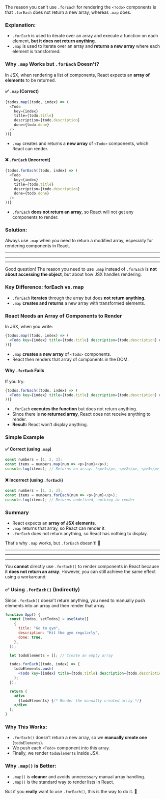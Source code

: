The reason you can't use `.forEach` for rendering the `<Todo>` components is that `.forEach` does not return a new array, whereas `.map` does.

### Explanation:
- `.forEach` is used to iterate over an array and execute a function on each element, **but it does not return anything**.
- `.map` is used to iterate over an array and **returns a new array** where each element is transformed.

### Why `.map` Works but `.forEach` Doesn't?
In JSX, when rendering a list of components, React expects an **array of elements** to be returned. 

#### ✅ `.map` (Correct)
```js
{todos.map((todo, index) => (
  <Todo 
    key={index}
    title={todo.title}
    description={todo.description}
    done={todo.done}
  />
))}
```
- `.map` creates and returns a **new array** of `<Todo>` components, which React can render.

#### ❌ `.forEach` (Incorrect)
```js
{todos.forEach((todo, index) => (
  <Todo 
    key={index}
    title={todo.title}
    description={todo.description}
    done={todo.done}
  />
))}
```
- `.forEach` **does not return an array**, so React will not get any components to render.

### Solution:
Always use `.map` when you need to return a modified array, especially for rendering components in React.


---
---
---

Good question! The reason you need to use `.map` instead of `.forEach` is **not about accessing the object**, but about how JSX handles rendering.

### Key Difference: **forEach vs. map**
- `.forEach` **iterates** through the array but does **not return anything**.
- `.map` **creates and returns** a new array with transformed elements.

### React Needs an Array of Components to Render
In JSX, when you write:
```jsx
{todos.map((todo, index) => (
  <Todo key={index} title={todo.title} description={todo.description} done={todo.done} />
))}
```
- `.map` **creates a new array** of `<Todo>` components.
- React then renders that array of components in the DOM.

#### Why `.forEach` Fails
If you try:
```jsx
{todos.forEach((todo, index) => (
  <Todo key={index} title={todo.title} description={todo.description} done={todo.done} />
))}
```
- `.forEach` **executes the function** but does not return anything.
- Since there is **no returned array**, React does not receive anything to render.
- **Result:** React won't display anything.

### Simple Example
#### ✅ Correct (using `.map`)
```js
const numbers = [1, 2, 3];
const items = numbers.map(num => <p>{num}</p>); 
console.log(items); // Returns an array: [<p>1</p>, <p>2</p>, <p>3</p>]
```
#### ❌ Incorrect (using `.forEach`)
```js
const numbers = [1, 2, 3];
const items = numbers.forEach(num => <p>{num}</p>); 
console.log(items); // Returns undefined, nothing to render
```

### Summary
- React expects an **array of JSX elements**.
- `.map` returns that array, so React can render it.
- `.forEach` does not return anything, so React has nothing to display.

That's why `.map` works, but `.forEach` doesn't! 🚀

---
---
---

You **cannot** directly use `.forEach()` to render components in React because it **does not return an array**. However, you can still achieve the same effect using a workaround:  

### ✅ Using `.forEach()` (Indirectly)
Since `.forEach()` doesn’t return anything, you need to manually push elements into an array and then render that array.

```jsx
function App() {
  const [todos, setTodos] = useState([
    {
      title: "Go to gym",
      description: "Hit the gym regularly",
      done: true,
    },
  ]);

  let todoElements = []; // Create an empty array

  todos.forEach((todo, index) => {
    todoElements.push(
      <Todo key={index} title={todo.title} description={todo.description} done={todo.done} />
    );
  });

  return (
    <div>
      {todoElements} {/* Render the manually created array */}
    </div>
  );
}
```

### Why This Works:
- `.forEach()` doesn’t return a new array, so we **manually create one** (`todoElements`).
- We push each `<Todo>` component into this array.
- Finally, we render `todoElements` inside JSX.

### Why `.map()` is Better:
- `.map()` is **cleaner** and avoids unnecessary manual array handling.
- `.map()` is the standard way to render lists in React.

But if you **really** want to use `.forEach()`, this is the way to do it. 🚀